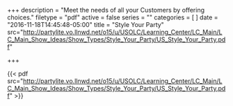+++
description = "Meet the needs of all your Customers by offering choices."
filetype = "pdf"
active = false
series = ""
categories = [
]
date = "2016-11-18T14:45:48-05:00"
title = "Style Your Party"
src="http://partylite.vo.llnwd.net/o15/u/USOLC/Learning_Center/LC_Main/LC_Main_Show_Ideas/Show_Types/Style_Your_Party/US_Style_Your_Party.pdf"

+++

{{< pdf src="http://partylite.vo.llnwd.net/o15/u/USOLC/Learning_Center/LC_Main/LC_Main_Show_Ideas/Show_Types/Style_Your_Party/US_Style_Your_Party.pdf" >}}
